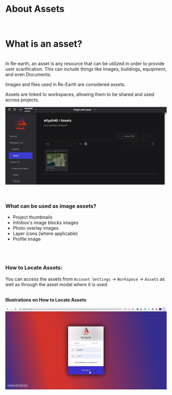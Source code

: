 # About Assets
<br>

# What is an asset?
<br>
In Re-earth, an asset is any resource that can be utilized in order to provide user scarification. This can include things like Images, buildings, equipment, and even Documents.

<br>

Images and files used in Re-Earth are considered assets.
<br>

Assets are linked to workspaces, allowing them to be shared and used across projects.
<br>

![Untitled](Idea%20Of%20Assets%20549c746ef5894855854d60bef01da855/Untitled.png)

<br>

### What can be used as image assets?

- Project thumbnails
- Infobox's image blocks images
- Photo overlay images
- Layer icons (where applicable)
- Profile image
<br>
<br>

### How to Locate Assets:

You can access the assets from `Account Settings` -> `Workspace` -> `Assets` as well as through the asset modal where it is used.
<br>
<br>

**Illustrations on How to Locate Assets**

![Untitled](Idea%20Of%20Assets%20549c746ef5894855854d60bef01da855/Untitled.gif)
